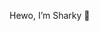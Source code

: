 Hewo, I’m Sharky 👋 
<!---
- 👀 I’m interested in ...
- 🌱 I’m currently learning ...
- 💞️ I’m looking to collaborate on ...
- 📫 How to reach me: 
-->

<!---
SharkyTheWhite/SharkyTheWhite is a ✨ special ✨ repository because its `README.md` (this file) appears on your GitHub profile.
You can click the Preview link to take a look at your changes.
--->
